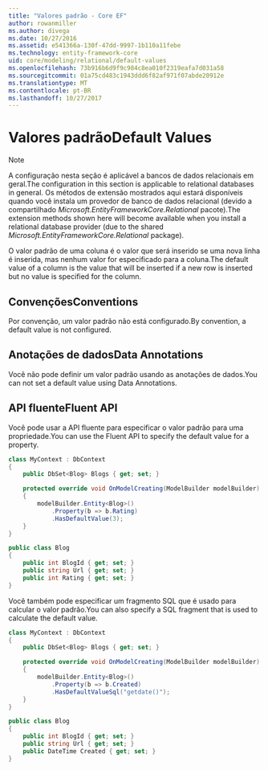 ```yaml
---
title: "Valores padrão - Core EF"
author: rowanmiller
ms.author: divega
ms.date: 10/27/2016
ms.assetid: e541366a-130f-47dd-9997-1b110a11febe
ms.technology: entity-framework-core
uid: core/modeling/relational/default-values
ms.openlocfilehash: 73b916b6d9f9c984c8ea010f2319eafa7d031a58
ms.sourcegitcommit: 01a75cd483c1943ddd6f82af971f07abde20912e
ms.translationtype: MT
ms.contentlocale: pt-BR
ms.lasthandoff: 10/27/2017
---
```

# <a name="default-values"></a><span data-ttu-id="e46e3-102">Valores padrão</span><span class="sxs-lookup"><span data-stu-id="e46e3-102">Default Values</span></span>

> [!NOTE]  
> <span data-ttu-id="e46e3-103">A configuração nesta seção é aplicável a bancos de dados relacionais em geral.</span><span class="sxs-lookup"><span data-stu-id="e46e3-103">The configuration in this section is applicable to relational databases in general.</span></span> <span data-ttu-id="e46e3-104">Os métodos de extensão mostrados aqui estará disponíveis quando você instala um provedor de banco de dados relacional (devido a compartilhado *Microsoft.EntityFrameworkCore.Relational* pacote).</span><span class="sxs-lookup"><span data-stu-id="e46e3-104">The extension methods shown here will become available when you install a relational database provider (due to the shared *Microsoft.EntityFrameworkCore.Relational* package).</span></span>

<span data-ttu-id="e46e3-105">O valor padrão de uma coluna é o valor que será inserido se uma nova linha é inserida, mas nenhum valor for especificado para a coluna.</span><span class="sxs-lookup"><span data-stu-id="e46e3-105">The default value of a column is the value that will be inserted if a new row is inserted but no value is specified for the column.</span></span>

## <a name="conventions"></a><span data-ttu-id="e46e3-106">Convenções</span><span class="sxs-lookup"><span data-stu-id="e46e3-106">Conventions</span></span>

<span data-ttu-id="e46e3-107">Por convenção, um valor padrão não está configurado.</span><span class="sxs-lookup"><span data-stu-id="e46e3-107">By convention, a default value is not configured.</span></span>

## <a name="data-annotations"></a><span data-ttu-id="e46e3-108">Anotações de dados</span><span class="sxs-lookup"><span data-stu-id="e46e3-108">Data Annotations</span></span>

<span data-ttu-id="e46e3-109">Você não pode definir um valor padrão usando as anotações de dados.</span><span class="sxs-lookup"><span data-stu-id="e46e3-109">You can not set a default value using Data Annotations.</span></span>

## <a name="fluent-api"></a><span data-ttu-id="e46e3-110">API fluente</span><span class="sxs-lookup"><span data-stu-id="e46e3-110">Fluent API</span></span>

<span data-ttu-id="e46e3-111">Você pode usar a API fluente para especificar o valor padrão para uma propriedade.</span><span class="sxs-lookup"><span data-stu-id="e46e3-111">You can use the Fluent API to specify the default value for a property.</span></span>

<!-- [!code-csharp[Main](samples/core/relational/Modeling/FluentAPI/Samples/Relational/DefaultValue.cs?highlight=9)] -->
``` csharp
class MyContext : DbContext
{
    public DbSet<Blog> Blogs { get; set; }

    protected override void OnModelCreating(ModelBuilder modelBuilder)
    {
        modelBuilder.Entity<Blog>()
            .Property(b => b.Rating)
            .HasDefaultValue(3);
    }
}

public class Blog
{
    public int BlogId { get; set; }
    public string Url { get; set; }
    public int Rating { get; set; }
}
```

<span data-ttu-id="e46e3-112">Você também pode especificar um fragmento SQL que é usado para calcular o valor padrão.</span><span class="sxs-lookup"><span data-stu-id="e46e3-112">You can also specify a SQL fragment that is used to calculate the default value.</span></span>

<!-- [!code-csharp[Main](samples/core/relational/Modeling/FluentAPI/Samples/Relational/DefaultValueSql.cs?highlight=9)] -->
``` csharp
class MyContext : DbContext
{
    public DbSet<Blog> Blogs { get; set; }

    protected override void OnModelCreating(ModelBuilder modelBuilder)
    {
        modelBuilder.Entity<Blog>()
            .Property(b => b.Created)
            .HasDefaultValueSql("getdate()");
    }
}

public class Blog
{
    public int BlogId { get; set; }
    public string Url { get; set; }
    public DateTime Created { get; set; }
}
```
